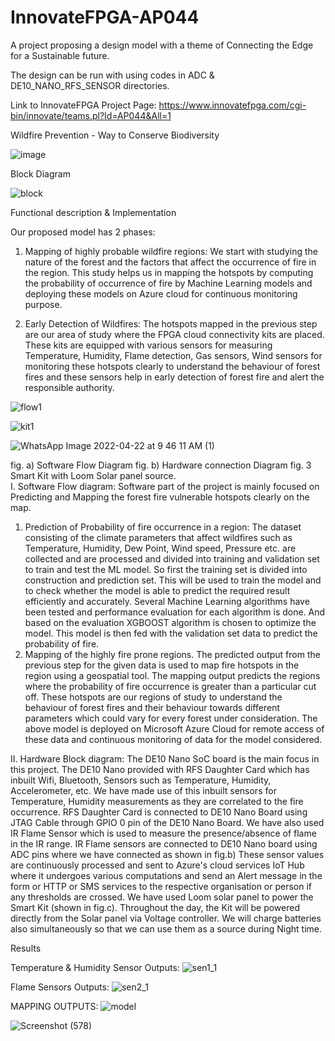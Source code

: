 # InnovateFPGA-AP044
A project proposing a design model with a theme of Connecting the Edge for a Sustainable future.

The design can be run with using codes in ADC & DE10_NANO_RFS_SENSOR directories. 

Link to InnovateFPGA Project Page: https://www.innovatefpga.com/cgi-bin/innovate/teams.pl?Id=AP044&All=1

Wildfire Prevention - Way to Conserve Biodiversity

![image](https://user-images.githubusercontent.com/87360204/163711020-77a0f129-1e88-46b6-8cd2-605ba0630ce8.png)
 
Block Diagram 

 ![block](https://user-images.githubusercontent.com/87360204/163711066-0c3aa194-3ba9-4f1e-9bcf-1c4748dbc4ca.jpeg)

Functional description & Implementation

Our proposed model has 2 phases:

1. Mapping of highly probable wildfire regions:
We start with studying the nature of the forest and the factors that affect the occurrence of fire in the region. This study helps us in mapping the hotspots by computing the probability of occurrence of fire by Machine Learning models and deploying these models on Azure cloud for continuous monitoring purpose.

2. Early Detection of Wildfires:
The hotspots mapped in the previous step are our area of study where the FPGA cloud connectivity kits are placed. These kits are equipped with various sensors for measuring Temperature, Humidity, Flame detection, Gas sensors, Wind sensors for monitoring these hotspots clearly to understand the behaviour of forest fires and these sensors help in early detection of forest fire and alert the responsible authority.

![flow1](https://user-images.githubusercontent.com/87360204/163711427-736895ac-ac9d-491e-82f1-15bd071bf497.png)
 
![kit1](https://user-images.githubusercontent.com/87360204/163711474-320d0de2-5108-4fad-b2a1-cbaba31bf873.png)

![WhatsApp Image 2022-04-22 at 9 46 11 AM (1)](https://user-images.githubusercontent.com/87360204/164692161-a43e6a26-48cc-4035-bced-dc946a1a670c.jpeg)
 
fig. a) Software Flow Diagram                           fig. b) Hardware connection Diagram                           fig. 3 Smart Kit with Loom Solar panel source.                             
I. Software Flow diagram: Software part of the project is mainly focused on Predicting and Mapping the forest fire vulnerable hotspots clearly on the map. 
1. Prediction of Probability of fire occurrence in a region: The dataset consisting of the climate parameters that affect wildfires such as Temperature, Humidity, Dew Point, Wind speed, Pressure etc. are collected and are processed and divided into training and validation set to train and test the ML model.
So first the training set is divided into construction and prediction set. This will be used to train the model and to check whether the model is able to predict the required result efficiently and accurately. Several Machine Learning algorithms have been tested and performance evaluation for each algorithm is done. And based on the evaluation XGBOOST algorithm is chosen to optimize the model.
This model is then fed with the validation set data to predict the probability of fire.
2. Mapping of the highly fire prone regions. The predicted output from the previous step for the given data is used to map fire hotspots in the region using a geospatial tool. The mapping output predicts the regions where the probability of fire occurrence is greater than a particular cut off. These hotspots are our regions of study to understand the behaviour of forest fires and their behaviour towards different parameters which could vary for every forest under consideration.
The above model is deployed on Microsoft Azure Cloud for remote access of these data and continuous monitoring of data for the model considered. 
 
II. Hardware Block diagram: The DE10 Nano SoC board is the main focus in this project. The DE10 Nano provided with RFS Daughter Card which has inbuilt Wifi, Bluetooth, Sensors such as Temperature, Humidity, Accelerometer, etc. We have made use of this inbuilt sensors for Temperature, Humidity measurements as they are correlated to the fire occurrence. RFS Daughter Card is connected to DE10 Nano Board using JTAG Cable through GPIO 0 pin of the DE10 Nano Board.
We have also used IR Flame Sensor which is used to measure the presence/absence of flame in the IR range. IR Flame sensors are connected to DE10 Nano board using ADC pins where we have connected as shown in fig.b)
These sensor values are continuously processed and sent to Azure's cloud services IoT Hub where it undergoes various computations and send an Alert message in the form or HTTP or SMS services to the respective organisation or person if any thresholds are crossed.
We have used Loom solar panel to power the Smart Kit (shown in fig.c). Throughout the day, the Kit will be powered directly from the Solar panel via Voltage controller. We will charge batteries also simultaneously so that we can use them as a source during Night time.
 
Results

Temperature & Humidity Sensor Outputs: 
![sen1_1](https://user-images.githubusercontent.com/87360204/163711609-ecc90b27-adfd-4d0e-8524-76f36692fc54.jpeg)
      
Flame Sensors Outputs:
![sen2_1](https://user-images.githubusercontent.com/87360204/163711649-b8f31a74-578c-467a-9b33-922ab5a62e09.jpeg)

MAPPING OUTPUTS:
![model](https://user-images.githubusercontent.com/87360204/163711214-d6b44990-ca48-4bff-8540-2da5ec7b6e07.jpeg)

![Screenshot (578)](https://user-images.githubusercontent.com/87360204/163711241-20a3b064-ceda-4071-a6af-211cf2f55551.png)
   
 

             
                                                                                                                                                                 


